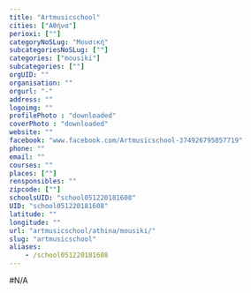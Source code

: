 ```yaml
---
title: "Artmusicschool"
cities: ["Αθήνα"]
perioxi: [""]
categoryNoSLug: "Μουσική"
subcategoriesNoSLug: [""]
categories: ["mousiki"]
subcategories: [""]
orgUID: ""
organisation: ""
orgurl: "-"
address: ""
logoimg: ""
profilePhoto : "downloaded"
coverPhoto : "downloaded"
website: ""
facebook: "www.facebook.com/Artmusicschool-374926795857719"
phone: ""
email: ""
courses: ""
places: [""]
rensponsibles: ""
zipcode: [""]
schoolsUID: "school051220181608"
UID: "school051220181608"
latitude: ""
longitude: ""
url: "artmusicschool/athina/mousiki/"
slug: "artmusicschool"
aliases:
    - /school051220181608
---
```





#N/A